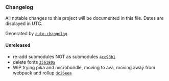 ### Changelog

All notable changes to this project will be documented in this file. Dates are displayed in UTC.

Generated by [`auto-changelog`](https://github.com/CookPete/auto-changelog).

#### Unreleased

- re-add submodules NOT as submodules [`4cc98b1`](https://github.com/lunelson/split-ease/commit/4cc98b1656d783509f19a6c387a1f2e85151dfd5)
- delete fonts [`356180a`](https://github.com/lunelson/split-ease/commit/356180a1bef7c20a18b74988a83c103e5e1f8861)
- WIP trying pika and microbundle, moving to ava, moving away from webpack and rollup [`dc26eea`](https://github.com/lunelson/split-ease/commit/dc26eea47c1583dccbbf98f9440f3e1f87323a8f)
